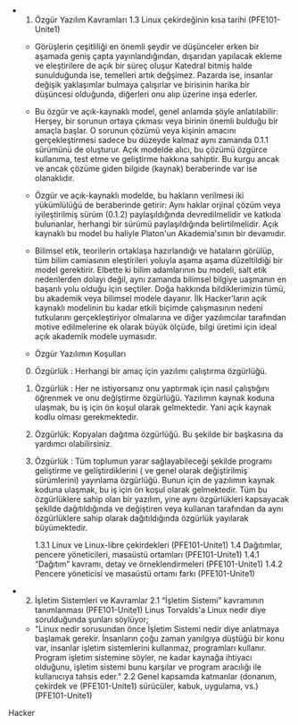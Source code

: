 * 1. Özgür Yazılım Kavramları
	1.3 Linux çekirdeğinin kısa tarihi				(PFE101-Unite1)
	- Görüşlerin çeşitliliği en önemli şeydir ve düşünceler erken bir aşamada geniş çapta yayınlandığından, dışarıdan yapılacak ekleme ve eleştirilere de açık bir süreç oluşur Katedral bitmiş halde sunulduğunda ise, temelleri artık değşimez. Pazarda ise, insanlar değişik yaklaşımlar bulmaya çalışırlar ve birisinin harika bir düşüncesi olduğunda, diğerleri onu alıp üzerine inşa ederler.

	- Bu özgür ve açık-kaynaklı model, genel anlamda şöyle anlatılabilir: Herşey, bir sorunun ortaya çıkması veya birinin önemli bulduğu bir amaçla başlar. O sorunun çözümü veya kişinin amacını gerçekleştirmesi sadece bu düzeyde kalmaz aynı zamanda 0.1.1 sürümünü de oluşturur. Açık modelde alıcı, bu çözümü özgürce kullanıma, test etme ve geliştirme hakkına sahiptir. Bu kurgu ancak ve ancak çözüme giden bilgide (kaynak) beraberinde var ise olanaklıdır.
	
    - Özgür ve açık-kaynaklı modelde, bu hakların verilmesi iki yükümlülüğü de beraberinde getirir: Aynı haklar orjinal çözüm veya iyileştirilmiş sürüm (0.1.2) paylaşıldığında devredilmelidir ve katkıda bulunanlar, herhangi bir sürümü paylaşıldığında belirtilmelidir. Açık kaynaklı bu model bu haliyle Platon'un Akademia'sının bir devamıdır.
	
    - Bilimsel etik, teorilerin ortaklaşa hazırlandığı ve hataların görülüp, tüm bilim camiasının eleştirileri yoluyla aşama aşama düzeltildiği bir model gerektirir. Elbette ki bilim adamlarının bu modeli, salt etik nedenlerden dolayı değil, aynı zamanda bilimsel bilgiye uaşmanın en başarılı yolu olduğu için seçtiler. Doğa hakkında bildiklerimizin tümü, bu akademik veya bilimsel modele dayanır. İlk Hacker'ların açık kaynaklı modelinin bu kadar etkili biçimde çalışmasının nedeni tutkularını gerçekleştiriyor olmalarına ve diğer yazılımcılar tarafından motive edilmelerine ek olarak büyük ölçüde, bilgi üretimi için ideal açık akademik modele uymasıdır.

	- Özgür Yazılımın Koşulları
	0. Özgürlük : Herhangi bir amaç için yazılımı çalıştırma özgürlüğü.
	1. Özgürlük : Her ne istiyorsanız onu yaptırmak için nasıl çalıştığını öğrenmek ve onu değiştirme özgürlüğü. Yazılımın kaynak koduna ulaşmak, bu iş için ön koşul olarak gelmektedir. Yani açık kaynak kodlu olması gerekmektedir.
	2. Özgürlük: Kopyaları dağıtma özgürlüğü. Bu şekilde bir başkasına da yardımcı olabilirsiniz.
	3. Özgürlük : Tüm toplumun yarar sağlayabileceği şekilde programı geliştirme ve geliştirdiklerini ( ve genel olarak değiştirilmiş sürümlerini) yayınlama özgürlüğü. Bunun için de yazılımın kaynak koduna ulaşmak, bu iş için ön koşul olarak gelmektedir.
	Tüm bu özgürlüklere sahip olan bir yazılım, yine aynı özgürlükleri kapsayacak şekilde dağıtıldığında ve değiştiren veya kullanan tarafından da aynı özgürlüklere sahip olarak dağıtıldığında özgürlük yayılarak büyümektedir.
	
        1.3.1 Linux ve Linux-libre çekirdekleri				(PFE101-Unite1)
    1.4 Dağıtımlar, pencere yöneticileri, masaüstü ortamları		(PFE101-Unite1)
        1.4.1 “Dağıtım” kavramı, detay ve örneklendirmeleri		(PFE101-Unite1)
        1.4.2 Pencere yöneticisi ve masaüstü ortamı farkı		(PFE101-Unite1)

* 2. İşletim Sistemleri ve Kavramlar
	2.1 “İşletim Sistemi” kavramının tanımlanması			(PFE101-Unite1)
	Linus Torvalds'a Linux nedir diye sorulduğunda şunları söylüyor;
	- "Linux nedir sorusundan önce İşletim Sistemi nedir diye anlatmaya başlamak gerekir. İnsanların çoğu zaman yanılgıya düştüğü bir konu var, insanlar işletim sistemlerini kullanmaz, programları kullanır. Program işletim sistemine söyler, ne kadar kaynağa ihtiyacı olduğunu, işletim sistemi bunu karşılar ve program aracılığı ile kullanıcıya tahsis eder."
    2.2 Genel kapsamda katmanlar (donanım, çekirdek ve 			(PFE101-Unite1)
	sürücüler, kabuk, uygulama, vs.)				(PFE101-Unite1)

Hacker